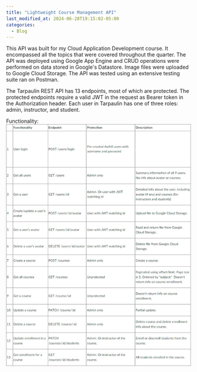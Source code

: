 ```yaml
---
title: "Lightweight Course Management API"
last_modified_at: 2024-06-28T19:15:02-05:00
categories:
  - Blog
---
```

This API was built for my Cloud Application Development course. It encompassed all the topics that were covered throughout the quarter.
The API was deployed using Google App Engine and CRUD operations were performed on data stored in Google's Datastore. Image files were uploaded to Google Cloud Storage.
The API was tested using an extensive testing suite ran on Postman.

The Tarpaulin REST API has 13 endpoints, most of which are protected. 
The protected endpoints require a valid JWT in the request as Bearer token in the Authorization header. Each user in Tarpaulin has one of three roles: admin, instructor, and student.

Functionality:
![routes](/assets/images/TpRoutes.jpg)
